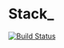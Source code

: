 #  Stack_
 [![Build Status](https://travis-ci.org/oVokick/Stack_.svg?branch=master)](https://travis-ci.org/oVokick/Stack_)
